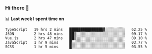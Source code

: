 ### Hi there 👋

<!--
**DBvc/DBvc** is a ✨ _special_ ✨ repository because its `README.md` (this file) appears on your GitHub profile.

Here are some ideas to get you started:

- 🔭 I’m currently working on ...
- 🌱 I’m currently learning ...
- 👯 I’m looking to collaborate on ...
- 🤔 I’m looking for help with ...
- 💬 Ask me about ...
- 📫 How to reach me: ...
- 😄 Pronouns: ...
- ⚡ Fun fact: ...
-->

📊 **Last week I spent time on**
<!--START_SECTION:waka-->
```text
TypeScript   19 hrs 2 mins   ███████████████▓░░░░░░░░░   62.25 % 
JSON         2 hrs 48 mins   ██▒░░░░░░░░░░░░░░░░░░░░░░   09.17 % 
Vue.js       2 hrs 47 mins   ██▒░░░░░░░░░░░░░░░░░░░░░░   09.10 % 
JavaScript   1 hr 9 mins     █░░░░░░░░░░░░░░░░░░░░░░░░   03.77 % 
SCSS         1 hr 5 mins     █░░░░░░░░░░░░░░░░░░░░░░░░   03.55 % 
```
<!--END_SECTION:waka-->

